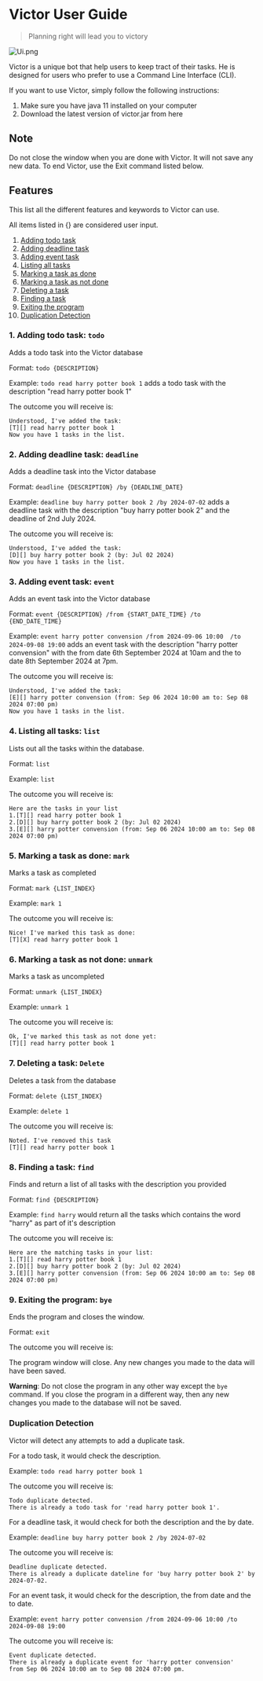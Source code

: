 # Victor User Guide

> Planning right will lead you to victory

![Ui.png](Ui.png)

Victor is a unique bot that help users to keep tract
of their tasks. He is designed for users who prefer to use a 
Command Line Interface (CLI). 

If you want to use Victor, simply follow the following instructions:
1. Make sure you have java 11 installed on your computer
2. Download the latest version of victor.jar from here

## Note
Do not close the window when you are done with Victor. It will not save any new data.
To end Victor, use the Exit command listed below.

## Features
This list all the different features and keywords to Victor can use. 

All items listed in {} are considered user input.
1. [Adding todo task](#1-adding-todo-task-todo)
2. [Adding deadline task](#2-adding-deadline-task-deadline)
3. [Adding event task](#3-adding-event-task-event)
4. [Listing all tasks](#4-listing-all-tasks-list)
5. [Marking a task as done](#5-marking-a-task-as-done-mark)
6. [Marking a task as not done](#6-marking-a-task-as-not-done-unmark)
7. [Deleting a task](#7-deleting-a-task-delete)
8. [Finding a task](#8-finding-a-task-find)
9. [Exiting the program](#9-exiting-the-program-bye)
10. [Duplication Detection](#duplication-detection)

### 1. Adding todo task: `todo`
Adds a todo task into the Victor database

Format: `todo {DESCRIPTION}`

Example: `todo read harry potter book 1` adds a todo task with the description "read harry potter book 1"

The outcome you will receive is:
```
Understood, I've added the task:
[T][] read harry potter book 1
Now you have 1 tasks in the list.
```

### 2. Adding deadline task: `deadline`
Adds a deadline task into the Victor database

Format: `deadline {DESCRIPTION} /by {DEADLINE_DATE}`

Example: `deadline buy harry potter book 2 /by 2024-07-02` 
adds a deadline task with the description "buy harry potter book 2" and 
the deadline of 2nd July 2024.

The outcome you will receive is:
```
Understood, I've added the task:
[D][] buy harry potter book 2 (by: Jul 02 2024)
Now you have 1 tasks in the list.
```

### 3. Adding event task: `event`
Adds an event task into the Victor database

Format: `event {DESCRIPTION} /from {START_DATE_TIME} /to {END_DATE_TIME}`

Example: `event harry potter convension /from 2024-09-06 10:00 
/to 2024-09-08 19:00` adds an event task with the 
description "harry potter convension" with the from date 6th September 2024 at 10am 
and the to date 8th September 2024 at 7pm.

The outcome you will receive is:
```
Understood, I've added the task:
[E][] harry potter convension (from: Sep 06 2024 10:00 am to: Sep 08 2024 07:00 pm)
Now you have 1 tasks in the list.
```

### 4. Listing all tasks: `list`
Lists out all the tasks within the database.

Format: `list`

Example: `list`

The outcome you will receive is:
```
Here are the tasks in your list
1.[T][] read harry potter book 1
2.[D][] buy harry potter book 2 (by: Jul 02 2024)
3.[E][] harry potter convension (from: Sep 06 2024 10:00 am to: Sep 08 2024 07:00 pm)
```

### 5. Marking a task as done: `mark`
Marks a task as completed

Format: `mark {LIST_INDEX}`

Example: `mark 1`

The outcome you will receive is:
```
Nice! I've marked this task as done:
[T][X] read harry potter book 1
```

### 6. Marking a task as not done: `unmark`
Marks a task as uncompleted

Format: `unmark {LIST_INDEX}`

Example: `unmark 1`

The outcome you will receive is:
```
Ok, I've marked this task as not done yet:
[T][] read harry potter book 1
```

### 7. Deleting a task: `Delete`
Deletes a task from the database

Format: `delete {LIST_INDEX}`

Example: `delete 1`

The outcome you will receive is:
```
Noted. I've removed this task
[T][] read harry potter book 1
```

### 8. Finding a task: `find`
Finds and return a list of all tasks with the description you provided

Format: `find {DESCRIPTION}`

Example: `find harry` would return all the tasks which contains the word "harry" as part of it's description

The outcome you will receive is:
```
Here are the matching tasks in your list:
1.[T][] read harry potter book 1
2.[D][] buy harry potter book 2 (by: Jul 02 2024)
3.[E][] harry potter convension (from: Sep 06 2024 10:00 am to: Sep 08 2024 07:00 pm)
```

### 9. Exiting the program: `bye`
Ends the program and closes the window.

Format: `exit`

The outcome you will receive is:

The program window will close. Any new changes you made to the data will have been saved.

**Warning**: Do not close the program in any other way except the `bye` command. If you close
the program in a different way, then any new changes you made to the database will not be saved.

### Duplication Detection
Victor will detect any attempts to add a duplicate task.

For a todo task, it would check the description.

Example: `todo read harry potter book 1`

The outcome you will receive is:
```
Todo duplicate detected.
There is already a todo task for 'read harry potter book 1'.
```

For a deadline task, it would check for both the description and the by date.

Example: `deadline buy harry potter book 2 /by 2024-07-02`

The outcome you will receive is:
```
Deadline duplicate detected.
There is already a duplicate dateline for 'buy harry potter book 2' by 2024-07-02.
```

For an event task, it would check for the description, the from date and the to date.

Example: `event harry potter convension /from 2024-09-06 10:00 /to 2024-09-08 19:00`

The outcome you will receive is:
```
Event duplicate detected.
There is already a duplicate event for 'harry potter convension' 
from Sep 06 2024 10:00 am to Sep 08 2024 07:00 pm.
```
